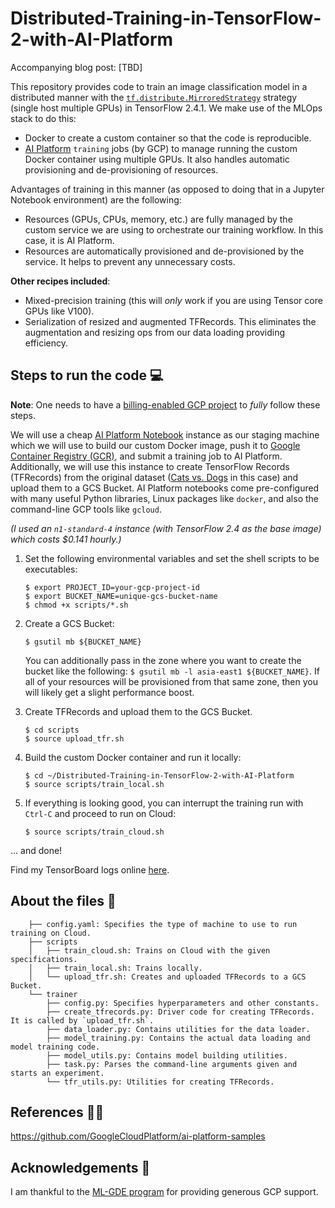 # Distributed-Training-in-TensorFlow-2-with-AI-Platform

Accompanying blog post: [TBD]

This repository provides code to train an image classification model in a distributed manner with the [`tf.distribute.MirroredStrategy`](https://www.tensorflow.org/api_docs/python/tf/distribute/MirroredStrategy) strategy (single host multiple GPUs) in TensorFlow 2.4.1. We make use of the MLOps stack to do this:

- Docker to create a custom container so that the code is reproducible. 
- [AI Platform](https://cloud.google.com/ai-platform/docs/technical-overview) `training` jobs (by GCP) to manage running the custom Docker container using multiple GPUs. It also handles automatic provisioning and de-provisioning of resources.  

Advantages of training in this manner (as opposed to doing that in a Jupyter Notebook environment) are the following:

- Resources (GPUs, CPUs, memory, etc.) are fully managed by the custom service we are using to orchestrate our training workflow. In this case, it is AI Platform. 
- Resources are automatically provisioned and de-provisioned by the service. It helps to prevent any unnecessary costs. 

**Other recipes included**:

* Mixed-precision training (this will _only_ work if you are using Tensor core GPUs like V100).
* Serialization of resized and augmented TFRecords. This eliminates the augmentation and resizing ops from our data loading providing efficiency.

## Steps to run the code 💻

**Note**: One needs to have a [billing-enabled GCP project](https://cloud.google.com/billing/docs/how-to/modify-project) to *fully* follow these steps. 

We will use a cheap [AI Platform Notebook](https://cloud.google.com/ai-platform-notebooks) instance as our staging machine which we will use to build our custom Docker image, push it to [Google Container Registry (GCR)](https://cloud.google.com/container-registry), and submit a training job to AI Platform. Additionally, we will use this instance to create TensorFlow Records (TFRecords) from the original dataset ([Cats vs. Dogs](https://www.tensorflow.org/datasets/catalog/cats_vs_dogs) in this case) and upload them to a GCS Bucket. AI Platform notebooks come pre-configured with many useful Python libraries, Linux packages like `docker`, and also the command-line GCP tools like `gcloud`. 

*(I used an *`n1-standard-4`* instance (with TensorFlow 2.4 as the base image) which costs $0.141 hourly.)*


1. Set the following environmental variables and set the shell scripts to be executables:

    ```shell
    $ export PROJECT_ID=your-gcp-project-id
    $ export BUCKET_NAME=unique-gcs-bucket-name
    $ chmod +x scripts/*.sh
    ```

2. Create a GCS Bucket:

    ```shell
    $ gsutil mb ${BUCKET_NAME}
    ```

   You can additionally pass in the zone where you want to create the bucket like the following: `$ gsutil mb -l asia-east1 ${BUCKET_NAME}`. If all of your resources will be provisioned from that same zone, then you will likely get a slight performance boost. 


3. Create TFRecords and upload them to the GCS Bucket.

    ```shell
    $ cd scripts
    $ source upload_tfr.sh
    ```

4. Build the custom Docker container and run it locally:

    ```shell
    $ cd ~/Distributed-Training-in-TensorFlow-2-with-AI-Platform
    $ source scripts/train_local.sh
    ```

5. If  everything is looking good, you can interrupt the training run with `Ctrl-C` and proceed to run on Cloud:

    ```shell
    $ source scripts/train_cloud.sh
    ```

... and done! 

Find my TensorBoard logs online [here](https://tensorboard.dev/experiment/CV82lAf9R2OeUNzdxh7pfQ/). 

## About the files 🍖

```shell
    ├── config.yaml: Specifies the type of machine to use to run training on Cloud.
    ├── scripts
    │   ├── train_cloud.sh: Trains on Cloud with the given specifications. 
    │   ├── train_local.sh: Trains locally. 
    │   └── upload_tfr.sh: Creates and uploaded TFRecords to a GCS Bucket. 
    └── trainer
        ├── config.py: Specifies hyperparameters and other constants. 
        ├── create_tfrecords.py: Driver code for creating TFRecords. It is called by `upload_tfr.sh`. 
        ├── data_loader.py: Contains utilities for the data loader. 
        ├── model_training.py: Contains the actual data loading and model training code.
        ├── model_utils.py: Contains model building utilities. 
        ├── task.py: Parses the command-line arguments given and starts an experiment.
        └── tfr_utils.py: Utilities for creating TFRecords. 
```

## References 👨‍💻
https://github.com/GoogleCloudPlatform/ai-platform-samples

## Acknowledgements 🙌

I am thankful to the [ML-GDE program](https://developers.google.com/programs/experts/) for providing generous GCP support.